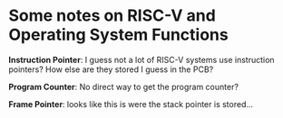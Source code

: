 # Some notes on RISC-V and Operating System Functions

**Instruction Pointer**: I guess not a lot of RISC-V systems use instruction pointers? How else are they stored I guess in the PCB?

**Program Counter**: No direct way to get the program counter? 

**Frame Pointer**: looks like this is were the stack pointer is stored...

